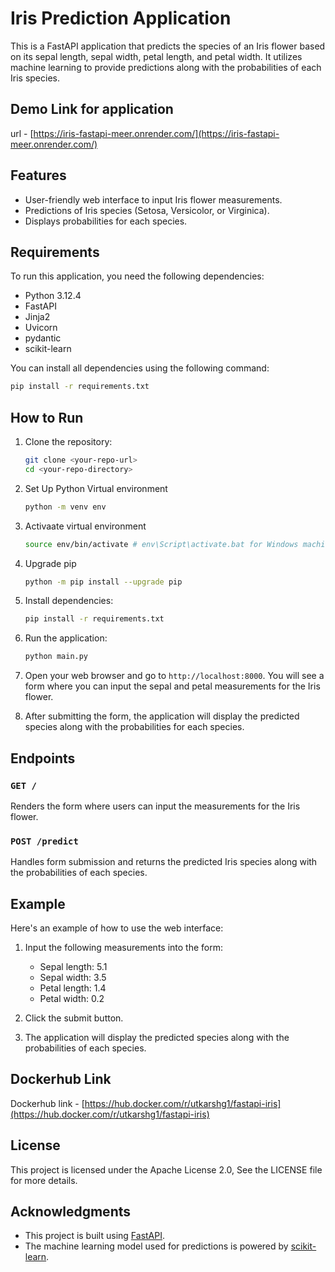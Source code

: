 # Iris Prediction Application

This is a FastAPI application that predicts the species of an Iris flower based on its sepal length, sepal width, petal length, and petal width. It utilizes machine learning to provide predictions along with the probabilities of each Iris species.

## Demo Link for application

url - [https://iris-fastapi-meer.onrender.com/](https://iris-fastapi-meer.onrender.com/)

## Features
- User-friendly web interface to input Iris flower measurements.
- Predictions of Iris species (Setosa, Versicolor, or Virginica).
- Displays probabilities for each species.

## Requirements
To run this application, you need the following dependencies:

- Python 3.12.4 
- FastAPI
- Jinja2
- Uvicorn
- pydantic
- scikit-learn

You can install all dependencies using the following command:

```bash
pip install -r requirements.txt
```

## How to Run
1. Clone the repository:

   ```bash
   git clone <your-repo-url>
   cd <your-repo-directory>
   ```

2. Set Up Python Virtual environment

   ```bash
   python -m venv env
   ```

3. Activaate virtual environment

   ```bash
   source env/bin/activate # env\Script\activate.bat for Windows machine
   ```

5. Upgrade pip

   ```bash
   python -m pip install --upgrade pip
   ```

4. Install dependencies:

   ```bash
   pip install -r requirements.txt
   ```

5. Run the application:

   ```bash
   python main.py
   ```

6. Open your web browser and go to `http://localhost:8000`. You will see a form where you can input the sepal and petal measurements for the Iris flower.

7. After submitting the form, the application will display the predicted species along with the probabilities for each species.

## Endpoints
### `GET /`
Renders the form where users can input the measurements for the Iris flower.

### `POST /predict`
Handles form submission and returns the predicted Iris species along with the probabilities of each species.

## Example

Here's an example of how to use the web interface:

1. Input the following measurements into the form:
   - Sepal length: 5.1
   - Sepal width: 3.5
   - Petal length: 1.4
   - Petal width: 0.2

2. Click the submit button.

3. The application will display the predicted species along with the probabilities of each species.

## Dockerhub Link

Dockerhub link - [https://hub.docker.com/r/utkarshg1/fastapi-iris](https://hub.docker.com/r/utkarshg1/fastapi-iris)

## License
This project is licensed under the Apache License 2.0, See the LICENSE file for more details.

## Acknowledgments
- This project is built using [FastAPI](https://fastapi.tiangolo.com/).
- The machine learning model used for predictions is powered by [scikit-learn](https://scikit-learn.org/).

